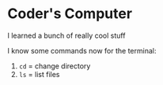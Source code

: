 # Coder's Computer

I learned a bunch of really cool stuff


I know some commands now for the terminal:
1. `cd` = change directory
2. `ls` = list files
